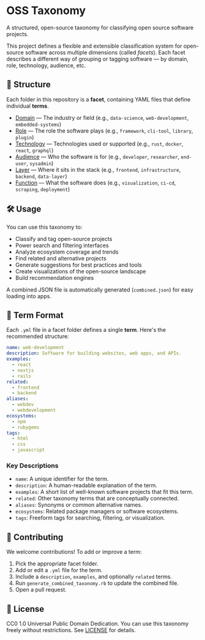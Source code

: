# OSS Taxonomy

A structured, open-source taxonomy for classifying open source software projects.

This project defines a flexible and extensible classification system for open-source software across multiple dimensions (called *facets*). Each facet describes a different way of grouping or tagging software — by domain, role, technology, audience, etc.

## 📂 Structure

Each folder in this repository is a **facet**, containing YAML files that define individual **terms**.

- [Domain](oss-taxonomy/domain/) — The industry or field (e.g., `data-science`, `web-development`, `embedded-systems`)
- [Role](oss-taxonomy/role/) — The role the software plays (e.g., `framework`, `cli-tool`, `library`, `plugin`)
- [Technology](oss-taxonomy/technology/) — Technologies used or supported (e.g., `rust`, `docker`, `react`, `graphql`)
- [Audience](oss-taxonomy/audience/) — Who the software is for (e.g., `developer`, `researcher`, `end-user`, `sysadmin`)
- [Layer](oss-taxonomy/layer/) — Where it sits in the stack (e.g., `frontend`, `infrastructure`, `backend`, `data-layer`)
- [Function](oss-taxonomy/function/) — What the software does (e.g., `visualization`, `ci-cd`, `scraping`, `deployment`)

## 🛠 Usage

You can use this taxonomy to:

- Classify and tag open-source projects
- Power search and filtering interfaces
- Analyze ecosystem coverage and trends
- Find related and alternative projects
- Generate suggestions for best practices and tools
- Create visualizations of the open-source landscape
- Build recommendation engines

A combined JSON file is automatically generated (`combined.json`) for easy loading into apps.

## 📘 Term Format

Each `.yml` file in a facet folder defines a single **term**. Here's the recommended structure:

```yaml
name: web-development
description: Software for building websites, web apps, and APIs.
examples:
  - react
  - nextjs
  - rails
related:
  - frontend
  - backend
aliases:
  - webdev
  - webdevelopment
ecosystems:
  - npm
  - rubygems
tags:
  - html
  - css
  - javascript
```

### Key Descriptions

- `name`: A unique identifier for the term.
- `description`: A human-readable explanation of the term.
- `examples`: A short list of well-known software projects that fit this term.
- `related`: Other taxonomy terms that are conceptually connected.
- `aliases`: Synonyms or common alternative names.
- `ecosystems`: Related package managers or software ecosystems.
- `tags`: Freeform tags for searching, filtering, or visualization.


## 🤝 Contributing

We welcome contributions! To add or improve a term:

1. Pick the appropriate facet folder.
2. Add or edit a `.yml` file for the term.
3. Include a `description`, `examples`, and optionally `related` terms.
4. Run `generate_combined_taxonomy.rb` to update the combined file.
5. Open a pull request.

## 📄 License

CC0 1.0 Universal
Public Domain Dedication. You can use this taxonomy freely without restrictions.
See [LICENSE](LICENSE) for details.
